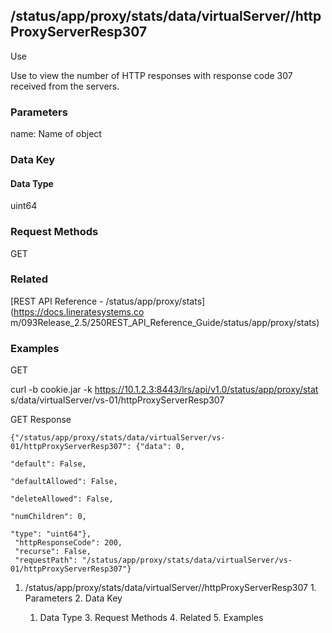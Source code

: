 ## /status/app/proxy/stats/data/virtualServer/<name>/httpProxyServerResp307

Use

Use to view the number of HTTP responses with response code 307 received from
the servers.

### Parameters

name: Name of object

### Data Key

#### Data Type

uint64

### Request Methods

GET

### Related

[REST API Reference - /status/app/proxy/stats](https://docs.lineratesystems.co
m/093Release_2.5/250REST_API_Reference_Guide/status/app/proxy/stats)

### Examples

GET

curl -b cookie.jar -k https://10.1.2.3:8443/lrs/api/v1.0/status/app/proxy/stat
s/data/virtualServer/vs-01/httpProxyServerResp307

GET Response

    
    {"/status/app/proxy/stats/data/virtualServer/vs-01/httpProxyServerResp307": {"data": 0,
                                                                               "default": False,
                                                                               "defaultAllowed": False,
                                                                               "deleteAllowed": False,
                                                                               "numChildren": 0,
                                                                               "type": "uint64"},
     "httpResponseCode": 200,
     "recurse": False,
     "requestPath": "/status/app/proxy/stats/data/virtualServer/vs-01/httpProxyServerResp307"}
    

  1. /status/app/proxy/stats/data/virtualServer/<name>/httpProxyServerResp307
    1. Parameters
    2. Data Key
      1. Data Type
    3. Request Methods
    4. Related
    5. Examples

